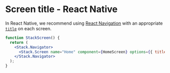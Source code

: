 # Screen title - React Native

In React Native, we recommend using [React Navigation](https://reactnative.dev/docs/navigation) with an appropriate [`title`](https://reactnavigation.org/docs/headers#setting-the-header-title) on each screen.

```jsx
function StackScreen() {
  return (
    <Stack.Navigator>
      <Stack.Screen name="Home" component={HomeScreen} options={{ title: 'Appt homescreen' }} />
    </Stack.Navigator>
  );
}
```
